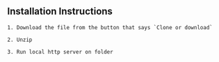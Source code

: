 
## Installation Instructions

``` 
1. Download the file from the button that says `Clone or download`

2. Unzip

3. Run local http server on folder
````


